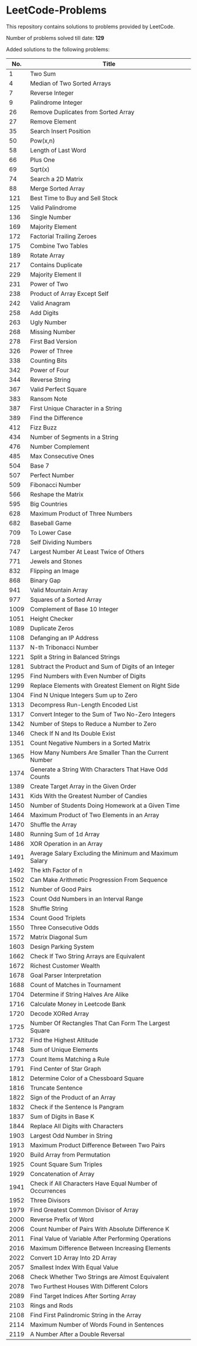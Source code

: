 # LeetCode-Problems
This repository contains solutions to problems provided by LeetCode.


Number of problems solved till date: <b> 129 </b>

Added solutions to the following problems:

| No. | Title |
| ----- | ----- |
| 1 | Two Sum |
| 4 | Median of Two Sorted Arrays |
| 7 | Reverse Integer |
| 9 | Palindrome Integer |
| 26 | Remove Duplicates from Sorted Array |
| 27 | Remove Element |
| 35 | Search Insert Position |
| 50 | Pow(x,n) |
| 58 | Length of Last Word |
| 66 | Plus One |
| 69 | Sqrt(x) |
| 74 | Search a 2D Matrix |
| 88 | Merge Sorted Array |
| 121 | Best Time to Buy and Sell Stock |
| 125 | Valid Palindrome |
| 136 | Single Number |
| 169 | Majority Element |
| 172 | Factorial Trailing Zeroes |
| 175 | Combine Two Tables |
| 189 | Rotate Array |
| 217 | Contains Duplicate |
| 229 | Majority Element II |
| 231 | Power of Two |
| 238 | Product of Array Except Self |
| 242 | Valid Anagram |
| 258 | Add Digits |
| 263 | Ugly Number |
| 268 | Missing Number |
| 278 | First Bad Version |
| 326 | Power of Three |
| 338 | Counting Bits |
| 342 | Power of Four |
| 344 | Reverse String |
| 367 | Valid Perfect Square |
| 383 | Ransom Note |
| 387 | First Unique Character in a String |
| 389 | Find the Difference |
| 412 | Fizz Buzz |
| 434 | Number of Segments in a String |
| 476 | Number Complement |
| 485 | Max Consecutive Ones |
| 504 | Base 7 |
| 507 | Perfect Number |
| 509 | Fibonacci Number |
| 566 | Reshape the Matrix |
| 595 | Big Countries |
| 628 | Maximum Product of Three Numbers |
| 682 | Baseball Game |
| 709 | To Lower Case |
| 728 | Self Dividing Numbers |
| 747 | Largest Number At Least Twice of Others |
| 771 | Jewels and Stones |
| 832 | Flipping an Image |
| 868 | Binary Gap |
| 941 | Valid Mountain Array |
| 977 | Squares of a Sorted Array |
| 1009 | Complement of Base 10 Integer |
| 1051 | Height Checker | 
| 1089 | Duplicate Zeros |
| 1108 | Defanging an IP Address |
| 1137 | N-th Tribonacci Number |
| 1221 | Split a String in Balanced Strings |
| 1281 | Subtract the Product and Sum of Digits of an Integer |
| 1295 | Find Numbers with Even Number of Digits | 
| 1299 | Replace Elements with Greatest Element on Right Side |
| 1304 | Find N Unique Integers Sum up to Zero |
| 1313 | Decompress Run-Length Encoded List |
| 1317 | Convert Integer to the Sum of Two No-Zero Integers |
| 1342 | Number of Steps to Reduce a Number to Zero |
| 1346 | Check If N and Its Double Exist |
| 1351 | Count Negative Numbers in a Sorted Matrix |
| 1365 | How Many Numbers Are Smaller Than the Current Number |
| 1374 | Generate a String With Characters That Have Odd Counts |
| 1389 | Create Target Array in the Given Order |
| 1431 | Kids With the Greatest Number of Candies |
| 1450 | Number of Students Doing Homework at a Given Time |
| 1464 | Maximum Product of Two Elements in an Array |
| 1470 | Shuffle the Array |
| 1480 | Running Sum of 1d Array |
| 1486 | XOR Operation in an Array |
| 1491 | Average Salary Excluding the Minimum and Maximum Salary |
| 1492 | The kth Factor of n |
| 1502 | Can Make Arithmetic Progression From Sequence |
| 1512 | Number of Good Pairs |
| 1523 | Count Odd Numbers in an Interval Range |
| 1528 | Shuffle String |
| 1534 | Count Good Triplets |
| 1550 | Three Consecutive Odds |
| 1572 | Matrix Diagonal Sum |
| 1603 | Design Parking System |
| 1662 | Check If Two String Arrays are Equivalent |
| 1672 | Richest Customer Wealth |
| 1678 | Goal Parser Interpretation |
| 1688 | Count of Matches in Tournament |
| 1704 | Determine if String Halves Are Alike |
| 1716 | Calculate Money in Leetcode Bank |
| 1720 | Decode XORed Array |
| 1725 | Number Of Rectangles That Can Form The Largest Square |
| 1732 | Find the Highest Altitude |
| 1748 | Sum of Unique Elements |
| 1773 | Count Items Matching a Rule |
| 1791 | Find Center of Star Graph |
| 1812 | Determine Color of a Chessboard Square |
| 1816 | Truncate Sentence |
| 1822 | Sign of the Product of an Array |
| 1832 | Check if the Sentence Is Pangram |
| 1837 | Sum of Digits in Base K |
| 1844 | Replace All Digits with Characters |
| 1903 | Largest Odd Number in String |
| 1913 | Maximum Product Difference Between Two Pairs |
| 1920 | Build Array from Permutation |
| 1925 | Count Square Sum Triples |
| 1929 | Concatenation of Array |
| 1941 | Check if All Characters Have Equal Number of Occurrences |
| 1952 | Three Divisors |
| 1979 | Find Greatest Common Divisor of Array |
| 2000 | Reverse Prefix of Word |
| 2006 | Count Number of Pairs With Absolute Difference K |
| 2011 | Final Value of Variable After Performing Operations |
| 2016 | Maximum Difference Between Increasing Elements |
| 2022 | Convert 1D Array Into 2D Array |
| 2057 | Smallest Index With Equal Value |
| 2068 | Check Whether Two Strings are Almost Equivalent |
| 2078 | Two Furthest Houses With Different Colors |
| 2089 | Find Target Indices After Sorting Array |
| 2103 | Rings and Rods |
| 2108 | Find First Palindromic String in the Array |
| 2114 | Maximum Number of Words Found in Sentences |
| 2119 | A Number After a Double Reversal |
